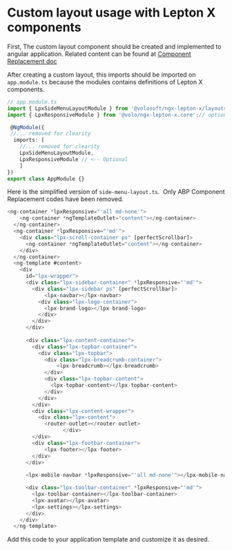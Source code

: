 # Custom layout usage with Lepton X components


First, The  custom layout component should be created and implemented to angular application.
Related content can be found at [Component Replacement doc](https://docs.abp.io/en/abp/latest/UI/Angular/Component-Replacement#how-to-replace-a-layout)


 
After creating a custom layout, this imports should be imported on `app.module.ts` because the modules contains definitions of Lepton X components.


```typescript
// app.module.ts
import { LpxSideMenuLayoutModule } from '@volosoft/ngx-lepton-x/layouts';
import { LpxResponsiveModule } from '@volo/ngx-lepton-x.core';// optional. Only, if you are using lpxResponsive directive

 @NgModule({
 //... removed for clearity
  imports: [
  	//... removed for clearity
  	LpxSideMenuLayoutModule,
  	LpxResponsiveModule // <-- Optional
  	]
})
export class AppModule {}

```

Here is the simplified version of `side-menu-layout.ts`.  Only ABP Component Replacement codes have been removed.


```typescript
<ng-container *lpxResponsive="'all md-none'">
    <ng-container *ngTemplateOutlet="content"></ng-container>
  </ng-container>
  <ng-container *lpxResponsive="'md'">
    <div class="lpx-scroll-container ps" [perfectScrollbar]>
      <ng-container *ngTemplateOutlet="content"></ng-container>
    </div>
  </ng-container>
  <ng-template #content>
    <div
      id="lpx-wrapper">
      <div class="lpx-sidebar-container" *lpxResponsive="'md'">
        <div class="lpx-sidebar ps" [perfectScrollbar]>
            <lpx-navbar></lpx-navbar>
          <div class="lpx-logo-container">
            <lpx-brand-logo></lpx-brand-logo>
          </div>
        </div>
      </div>
  
      <div class="lpx-content-container">
        <div class="lpx-topbar-container">
          <div class="lpx-topbar">
            <div class="lpx-breadcrumb-container">
                <lpx-breadcrumb></lpx-breadcrumb>
            </div>
            <div class="lpx-topbar-content">
              <lpx-topbar-content></lpx-topbar-content>
            </div>
          </div>
        </div>
        <div class="lpx-content-wrapper">
          <div class="lpx-content">
            <router-outlet></router-outlet>
                  </div>
        </div>
        <div class="lpx-footbar-container">
            <lpx-footer></lpx-footer>
        </div>
      </div>
  
      <lpx-mobile-navbar *lpxResponsive="'all md-none'"></lpx-mobile-navbar>

      <div class="lpx-toolbar-container" *lpxResponsive="'md'">
        <lpx-toolbar-container></lpx-toolbar-container>
        <lpx-avatar></lpx-avatar>
        <lpx-settings></lpx-settings>
      </div>
    </div>
  </ng-template>

```

Add this code to your application template and customize it as desired.
